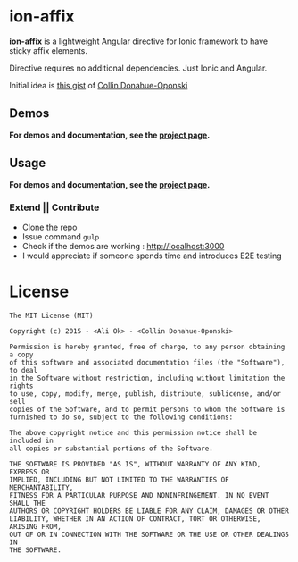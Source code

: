 # ion-affix
**ion-affix** is a lightweight Angular directive for Ionic framework to have sticky affix elements.

Directive requires no additional dependencies. Just Ionic and Angular.

Initial idea is [this gist](https://gist.github.com/colllin/1a0c3a91cc641d8e578f) of [Collin Donahue-Oponski](https://github.com/colllin)

## Demos

**For demos and documentation, see the [project page](http://www.aliok.com.tr/projects/2015-04-17-ion-affix.html).**

## Usage

**For demos and documentation, see the [project page](http://www.aliok.com.tr/projects/2015-04-17-ion-affix.html).**



### Extend || Contribute
* Clone the repo
* Issue command `gulp`
* Check if the demos are working : <http://localhost:3000>
* I would appreciate if someone spends time and introduces E2E testing


# License

    The MIT License (MIT)
    
    Copyright (c) 2015 - <Ali Ok> - <Collin Donahue-Oponski>
    
    Permission is hereby granted, free of charge, to any person obtaining a copy
    of this software and associated documentation files (the "Software"), to deal
    in the Software without restriction, including without limitation the rights
    to use, copy, modify, merge, publish, distribute, sublicense, and/or sell
    copies of the Software, and to permit persons to whom the Software is
    furnished to do so, subject to the following conditions:
    
    The above copyright notice and this permission notice shall be included in
    all copies or substantial portions of the Software.
    
    THE SOFTWARE IS PROVIDED "AS IS", WITHOUT WARRANTY OF ANY KIND, EXPRESS OR
    IMPLIED, INCLUDING BUT NOT LIMITED TO THE WARRANTIES OF MERCHANTABILITY,
    FITNESS FOR A PARTICULAR PURPOSE AND NONINFRINGEMENT. IN NO EVENT SHALL THE
    AUTHORS OR COPYRIGHT HOLDERS BE LIABLE FOR ANY CLAIM, DAMAGES OR OTHER
    LIABILITY, WHETHER IN AN ACTION OF CONTRACT, TORT OR OTHERWISE, ARISING FROM,
    OUT OF OR IN CONNECTION WITH THE SOFTWARE OR THE USE OR OTHER DEALINGS IN
    THE SOFTWARE.